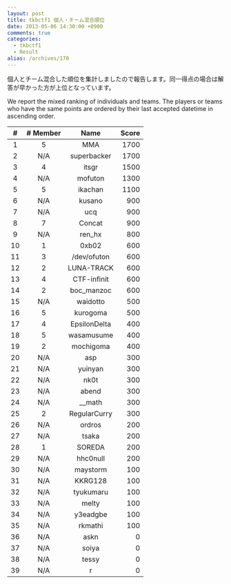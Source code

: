 ```yaml
---
layout: post
title: tkbctf1 個人・チーム混合順位
date: 2013-05-06 14:30:00 +0900
comments: true
categories:
  - tkbctf1
  - Result
alias: /archives/170
---
```


個人とチーム混合した順位を集計しましたので報告します。同一得点の場合は解答が早かった方が上位となっています。

We report the mixed ranking of individuals and teams. The players or teams who have the same points are ordered by their last accepted datetime in ascending order.

<!-- more -->

| \# | \# Member |    Name    | Score |
|:--:|:---------:|:----------:|------:|
| 1  |     5     |    MMA     | 1700  |
| 2  |    N/A    |superbacker | 1700  |
| 3  |     4     |   itsgr    | 1500  |
| 4  |    N/A    |  mofuton   | 1300  |
| 5  |     5     |  ikachan   | 1100  |
| 6  |    N/A    |   kusano   |  900  |
| 7  |    N/A    |    ucq     |  900  |
| 8  |     7     |   Concat   |  900  |
| 9  |    N/A    |  ren\_hx   |  800  |
| 10 |     1     |   0xb02    |  600  |
| 11 |     3     |/dev/ofuton |  600  |
| 12 |     2     | LUNA-TRACK |  600  |
| 13 |     4     |CTF-infinit |  600  |
| 14 |     2     |boc\_manzoc |  600  |
| 15 |    N/A    |  waidotto  |  500  |
| 16 |     5     |  kurogoma  |  500  |
| 17 |     4     |EpsilonDelta|  400  |
| 18 |     5     | wasamusume |  400  |
| 19 |     2     | mochigoma  |  400  |
| 20 |    N/A    |    asp     |  300  |
| 21 |    N/A    |  yuinyan   |  300  |
| 22 |    N/A    |    nk0t    |  300  |
| 23 |    N/A    |   abend    |  300  |
| 24 |    N/A    |  \_\_math  |  300  |
| 25 |     2     |RegularCurry|  300  |
| 26 |    N/A    |   ordros   |  200  |
| 27 |    N/A    |   tsaka    |  200  |
| 28 |     1     |   SOREDA   |  200  |
| 29 |    N/A    |  hhc0null  |  200  |
| 30 |    N/A    |  maystorm  |  100  |
| 31 |    N/A    |  KKRG128   |  100  |
| 32 |    N/A    | tyukumaru  |  100  |
| 33 |    N/A    |   melty    |  100  |
| 34 |    N/A    |  y3eadgbe  |  100  |
| 35 |    N/A    |  rkmathi   |  100  |
| 36 |    N/A    |    askn    |    0  |
| 37 |    N/A    |   soiya    |    0  |
| 38 |    N/A    |   tessy    |    0  |
| 39 |    N/A    |     r      |    0  |



